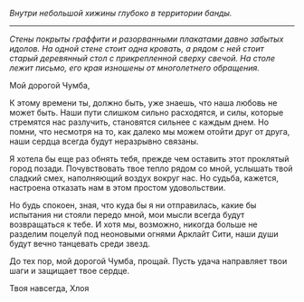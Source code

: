_Внутри небольшой хижины глубоко в территории банды._

---

_Стены покрыты граффити и разорванными плакатами давно забытых идолов. На одной стене стоит одна кровать, а рядом с ней стоит старый деревянный стол с прикрепленной сверху свечой. На столе лежит письмо, его края изношены от многолетнего обращения._

Мой дорогой Чумба,

К этому времени ты, должно быть, уже знаешь, что наша любовь не может быть. Наши пути слишком сильно расходятся, и силы, которые стремятся нас разлучить, становятся сильнее с каждым днем. Но помни, что несмотря на то, как далеко мы можем отойти друг от друга, наши сердца всегда будут неразрывно связаны.

Я хотела бы еще раз обнять тебя, прежде чем оставить этот проклятый город позади. Почувствовать твое тепло рядом со мной, услышать твой сладкий смех, наполняющий воздух вокруг нас. Но судьба, кажется, настроена отказать нам в этом простом удовольствии.

Но будь спокоен, зная, что куда бы я ни отправилась, какие бы испытания ни стояли передо мной, мои мысли всегда будут возвращаться к тебе. И хотя мы, возможно, никогда больше не разделим поцелуй под неоновыми огнями Арклайт Сити, наши души будут вечно танцевать среди звезд.

До тех пор, мой дорогой Чумба, прощай. Пусть удача направляет твои шаги и защищает твое сердце.

Твоя навсегда,
Хлоя
